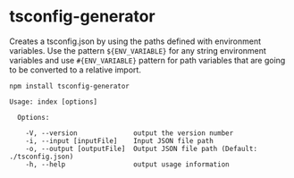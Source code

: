 # tsconfig-generator
Creates a tsconfig.json by using the paths defined with environment variables. Use the pattern `${ENV_VARIABLE}` for 
any string environment variables and use `#{ENV_VARIABLE}` pattern for path variables that are going to be converted 
to a relative import.  

```
npm install tsconfig-generator
```

```
Usage: index [options]

  Options:

    -V, --version              output the version number
    -i, --input [inputFile]    Input JSON file path
    -o, --output [outputFile]  Output JSON file path (Default: ./tsconfig.json)
    -h, --help                 output usage information
```